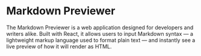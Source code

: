 # Markdown Previewer
The Markdown Previewer is a web application designed for developers and writers alike. Built with React, it allows users to input Markdown syntax — a lightweight markup language used to format plain text — and instantly see a live preview of how it will render as HTML.
